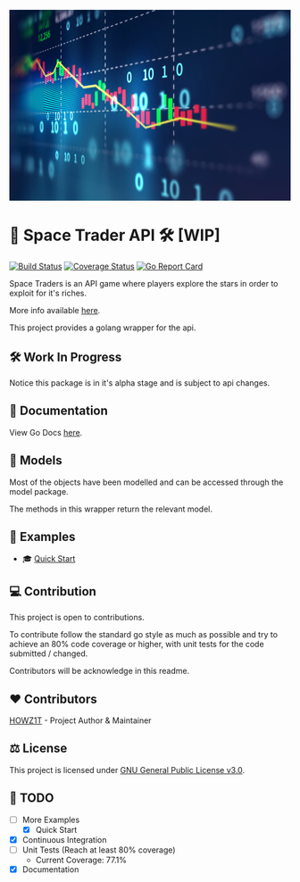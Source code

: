 ![Cover Image](assets/cover.png)
# 🚀 Space Trader API 🛠️ [WIP]
[![Build Status](https://www.travis-ci.com/HOWZ1T/space_trader.svg?branch=master)](https://www.travis-ci.com/HOWZ1T/space_trader)
[![Coverage Status](https://coveralls.io/repos/github/HOWZ1T/space_trader/badge.svg?branch=master)](https://coveralls.io/github/HOWZ1T/space_trader?branch=master)
[![Go Report Card](https://goreportcard.com/badge/github.com/HOWZ1T/space_trader)](https://goreportcard.com/report/github.com/HOWZ1T/space_trader)

Space Traders is an API game where players explore the stars in order to exploit for it's riches.

More info available [here](https://spacetraders.io/).

This project provides a golang wrapper for the api.

## 🛠️ Work In Progress
Notice this package is in it's alpha stage and is subject to api changes.

## 🔧 Documentation
View Go Docs [here](https://pkg.go.dev/github.com/HOWZ1T/space_trader).

## 💾 Models
Most of the objects have been modelled and can be accessed through the model package.

The methods in this wrapper return the relevant model.

## 📔 Examples
- 🎓 [Quick Start](examples/QUICKSTART.md)

## 💻 Contribution
This project is open to contributions.

To contribute follow the standard go style as much as possible and try to achieve an 80% code coverage or higher, with unit tests for the code submitted / changed.

Contributors will be acknowledge in this readme.

## ❤️ Contributors
[HOWZ1T](https://github.com/HOWZ1T/) - Project Author & Maintainer

## ⚖️ License
This project is licensed under [GNU General Public License v3.0](LICENSE).

## 📝 TODO
- [ ] More Examples
  - [x] Quick Start
- [x] Continuous Integration
- [ ] Unit Tests (Reach at least 80% coverage)
  - Current Coverage: 77.1%
- [x] Documentation